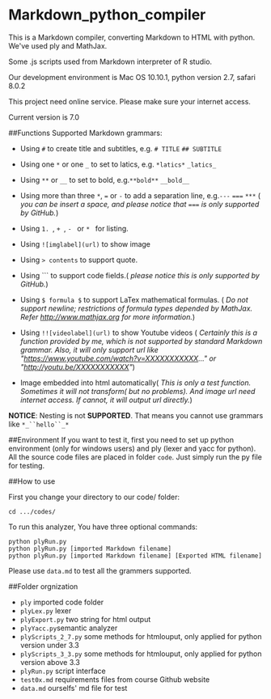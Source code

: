 Markdown_python_compiler
========================

This is a Markdown compiler, converting Markdown to HTML with python. We've used ply and MathJax.

Some .js scripts used from Markdown interpreter of R studio.

Our development environment is Mac OS 10.10.1, python version 2.7, safari 8.0.2

This project need online service. Please make sure your internet access.

Current version is 7.0

##Functions
Supported Markdown grammars:
+ Using `#` to create title and subtitles, e.g. `# TITLE` `## SUBTITLE`
+ Using one `*` or one `_` to set to latics, e.g. `*latics*` `_latics_`
+ Using `**` or `__` to set to bold, e.g.`**bold**` `__bold__`
+ Using more than three `*`, `=` or `-` to add a separation line, e.g.`---` `===` `***`
  ( *you can be insert a space, and please notice that `===` is only supported by GitHub.*)
+ Using `1. `, `+ `, `- ` or `* ` for listing.
+ Using `![imglabel](url)` to show image
+ Using `> contents` to support quote.
+ Using ``` to support code fields.( *please notice this is only supported by GitHub.*)
+ Using `$ formula $` to support LaTex mathematical formulas. ( *Do not support newline; restrictions of formula types depended by MathJax. Refer http://www.mathjax.org for more information.*)
+ Using `!![videolabel](url)` to show Youtube videos ( *Certainly this is a function provided by me, which is not supported by standard Markdown grammar. Also, it will only support url like "https://www.youtube.com/watch?v=XXXXXXXXXXX..." or "http://youtu.be/XXXXXXXXXXX"*)

+ Image embedded into html automatically( *This is only a test function. Sometimes it will not transform( but no problems). And image url need internet access. If cannot, it will output url directly.*)

**NOTICE**: Nesting is not **SUPPORTED**. That means you cannot use grammars like `*_``hello``_*`


##Environment
If you want to test it, first you need to set up python environment (only for windows users) and ply (lexer and yacc for python).
All the source code files are placed in folder `code`. Just simply run the py file for testing.

##How to use

First you change your directory to our code/ folder:

```
cd .../codes/
```

To run this analyzer, You have three optional commands:
```
python plyRun.py
python plyRun.py [imported Markdown filename]
python plyRun.py [imported Markdown filename] [Exported HTML filename]
```

Please use `data.md` to test all the grammers supported.

##Folder orgnization
+ `ply` imported code folder
+ `plyLex.py` lexer
+ `plyExport.py` two string for html output
+ `plyYacc.py`semantic analyzer
+ `plyScripts_2_7.py` some methods for htmlouput, only applied for python version under 3.3
+ `plyScripts_3_3.py` some methods for htmlouput, only applied for python version above 3.3
+ `plyRun.py` script interface
+ `test0x.md` requirements files from course Github website
+ `data.md` ourselfs' md file for test
